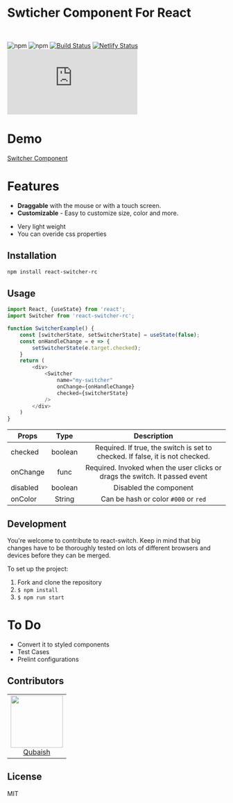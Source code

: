 # Swticher Component For React
<br/>

![npm](https://img.shields.io/npm/v/react-switcher-rc)
![npm](https://img.shields.io/npm/dm/react-switcher-rc)
[![Build Status](https://travis-ci.com/Qubaish/react-switcher-component.svg?branch=master)](https://travis-ci.com/Qubaish/react-switcher-component)
[![Netlify Status](https://api.netlify.com/api/v1/badges/748368e6-84ed-4b1e-87d0-3cc828826b28/deploy-status)](https://app.netlify.com/sites/vibrant-neumann-bebf47/deploys)
[![gzip size](http://img.badgesize.io/https://unpkg.com/react-switcher-rc/lib/index.js?compression=gzip)](https://unpkg.com/react-switcher-rc/lib/index.js)

# Demo
<a href="https://codesandbox.io/s/react-switcher-bpgpz">Switcher Component</a>

# Features
- **Draggable** with the mouse or with a touch screen.
- **Customizable** - Easy to customize size, color and more.
* Very light weight
* You can overide css properties

## Installation

```bash
npm install react-switcher-rc
```

## Usage

```javascript
import React, {useState} from 'react';
import Switcher from 'react-switcher-rc';

function SwitcherExample() {
    const [switcherState, setSwitcherState] = useState(false);
    const onHandleChange = e => {
        setSwitcherState(e.target.checked);
    }
    return (
        <div>
            <Switcher 
                name="my-switcher"
                onChange={onHandleChange}
                checked={switcherState}
            />
        </div>
    )
}
```

| Props         | Type          | Description  |
| ------------- |:-------------:| :-----:       |
| checked       | boolean       | Required. If true, the switch is set to checked. If false, it is not checked.|
| onChange     | func      |   Required. Invoked when the user clicks or drags the switch. It passed event|
| disabled | boolean      |    Disabled the component |
| onColor | String      |    Can be hash or color `#000` or `red` |


## Development

You're welcome to contribute to react-switch. Keep in mind that big changes have to be thoroughly tested on lots of different browsers and devices before they can be merged.

To set up the project:

1.  Fork and clone the repository
2.  `$ npm install`
3.  `$ npm run start`

# To Do

* Convert it to styled components
* Test Cases
* Prelint configurations

## Contributors

<table>
  <tbody>
    <tr>
      <td align="center">
        <img src="https://avatars3.githubusercontent.com/u/8197706?s=460&u=127cd5b1b7ac60b23c448c23338194a64ead761d&v=4" width="120">
        <br />
        <a href="https://github.com/Qubaish">Qubaish<a/>
      </td>
    </tr>
  </tbody>
</table>

## License

MIT
